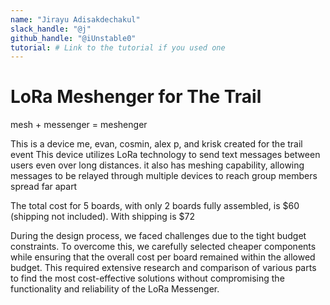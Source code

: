 ```yaml
---
name: "Jirayu Adisakdechakul"
slack_handle: "@j"
github_handle: "@iUnstable0"
tutorial: # Link to the tutorial if you used one
---
```


# LoRa Meshenger for The Trail

mesh + messenger = meshenger

This is a device me, evan, cosmin, alex p, and krisk created for the trail event
This device utilizes LoRa technology to send text messages between users even over long distances.
it also has meshing capability, allowing messages to be relayed through multiple devices to reach group members spread far apart

The total cost for 5 boards, with only 2 boards fully assembled, is $60 (shipping not included).
With shipping is $72

During the design process, we faced challenges due to the tight budget constraints. To overcome this, we carefully selected cheaper components while ensuring that the overall cost per board remained within the allowed budget. This required extensive research and comparison of various parts to find the most cost-effective solutions without compromising the functionality and reliability of the LoRa Messenger.
